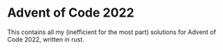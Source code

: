 # Advent of Code 2022
This contains all my (inefficient for the most part) solutions for Advent of Code 2022, written in rust.
